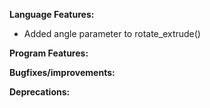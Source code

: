 **Language Features:**
* Added angle parameter to rotate_extrude()

**Program Features:**

**Bugfixes/improvements:**

**Deprecations:**
